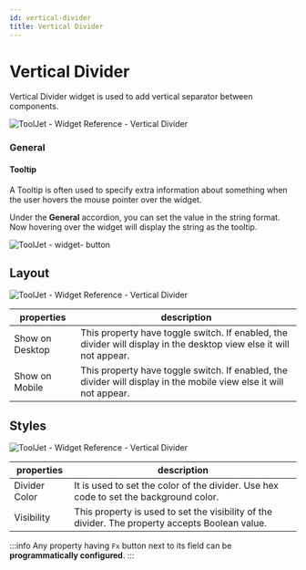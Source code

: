 ```yaml
---
id: vertical-divider
title: Vertical Divider
---
```

# Vertical Divider

Vertical Divider widget is used to add vertical separator between components. 

<div style={{textAlign: 'center'}}>

![ToolJet - Widget Reference - Vertical Divider](/img/widgets/vertical-divider/vertical-divider.png)

</div>


### General
#### Tooltip

A Tooltip is often used to specify extra information about something when the user hovers the 
mouse pointer over the widget.

Under the <b>General</b> accordion, you can set the value in the string format. 
Now hovering over the widget will display the string as the tooltip.

<div style={{textAlign: 'center'}}>

![ToolJet - widget- button](/img/tooltip.png)

</div>

## Layout

<div style={{textAlign: 'center'}}>

![ToolJet - Widget Reference - Vertical Divider](/img/widgets/divider/layout1.png)

</div>

| properties      | description |
| ----------- | ----------- |
| Show on Desktop |  This property have toggle switch. If enabled, the divider will display in the desktop view else it will not appear. |
| Show on Mobile |  This property have toggle switch. If enabled, the divider will display in the mobile view else it will not appear. |

## Styles

<div style={{textAlign: 'center'}}>

![ToolJet - Widget Reference - Vertical Divider](/img/widgets/divider/styles1.png)

</div>

| properties      | description |
| ----------- | ----------- |
| Divider Color |  It is used to set the color of the divider. Use hex code to set the background color. |
| Visibility |  This property is used to set the visibility of the divider. The property accepts Boolean value. |


:::info
Any property having `Fx` button next to its field can be **programmatically configured**.
:::
